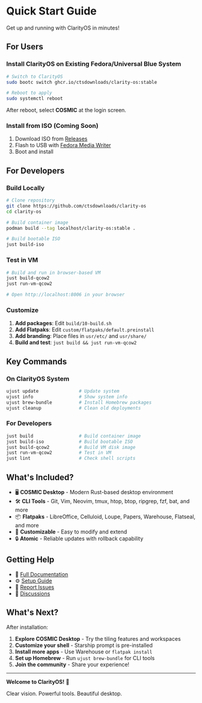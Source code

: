 # Quick Start Guide

Get up and running with ClarityOS in minutes!

## For Users

### Install ClarityOS on Existing Fedora/Universal Blue System

```bash
# Switch to ClarityOS
sudo bootc switch ghcr.io/ctsdownloads/clarity-os:stable

# Reboot to apply
sudo systemctl reboot
```

After reboot, select **COSMIC** at the login screen.

### Install from ISO (Coming Soon)

1. Download ISO from [Releases](https://github.com/ctsdownloads/clarity-os/releases)
2. Flash to USB with [Fedora Media Writer](https://flathub.org/apps/org.fedoraproject.MediaWriter)
3. Boot and install

## For Developers

### Build Locally

```bash
# Clone repository
git clone https://github.com/ctsdownloads/clarity-os
cd clarity-os

# Build container image
podman build --tag localhost/clarity-os:stable .

# Build bootable ISO
just build-iso
```

### Test in VM

```bash
# Build and run in browser-based VM
just build-qcow2
just run-vm-qcow2

# Open http://localhost:8006 in your browser
```

### Customize

1. **Add packages**: Edit `build/10-build.sh`
2. **Add Flatpaks**: Edit `custom/flatpaks/default.preinstall`
3. **Add branding**: Place files in `usr/etc/` and `usr/share/`
4. **Build and test**: `just build && just run-vm-qcow2`

## Key Commands

### On ClarityOS System

```bash
ujust update               # Update system
ujust info                 # Show system info
ujust brew-bundle          # Install Homebrew packages
ujust cleanup              # Clean old deployments
```

### For Developers

```bash
just build                 # Build container image
just build-iso             # Build bootable ISO
just build-qcow2           # Build VM disk image
just run-vm-qcow2          # Test in VM
just lint                  # Check shell scripts
```

## What's Included?

- 🖥️ **COSMIC Desktop** - Modern Rust-based desktop environment
- 🛠️ **CLI Tools** - Git, Vim, Neovim, tmux, htop, btop, ripgrep, fzf, bat, and more
- 📦 **Flatpaks** - LibreOffice, Celluloid, Loupe, Papers, Warehouse, Flatseal, and more
- 🎨 **Customizable** - Easy to modify and extend
- 🔒 **Atomic** - Reliable updates with rollback capability

## Getting Help

- 📖 [Full Documentation](README.md)
- ⚙️ [Setup Guide](SETUP.md)
- 🐛 [Report Issues](https://github.com/ctsdownloads/clarity-os/issues)
- 💬 [Discussions](https://github.com/ctsdownloads/clarity-os/discussions)

## What's Next?

After installation:

1. **Explore COSMIC Desktop** - Try the tiling features and workspaces
2. **Customize your shell** - Starship prompt is pre-installed
3. **Install more apps** - Use Warehouse or `flatpak install`
4. **Set up Homebrew** - Run `ujust brew-bundle` for CLI tools
5. **Join the community** - Share your experience!

---

**Welcome to ClarityOS!** 🌟

Clear vision. Powerful tools. Beautiful desktop.
